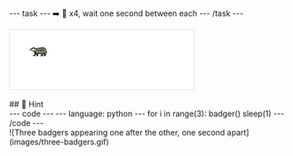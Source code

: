 --- task ---
➡️ 🦡 x4, wait one second between each
--- /task ---

![Four badgers appearing one after the other, one second apart](images/four-badgers.gif)


<div class="c-project-callout c-project-callout--tip">
## 👀 Hint

<div class="c-project-code">
--- code ---
---
language: python
---
for i in range(3):
    badger()
    sleep(1)
--- /code ---
</div>
</div>
![Three badgers appearing one after the other, one second apart](images/three-badgers.gif)


</div>



